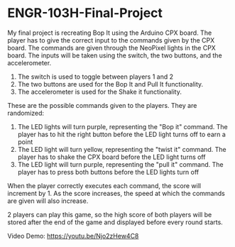 # ENGR-103H-Final-Project
My final project is recreating Bop It using the Arduino CPX board. The player has to give the correct input to the commands given by the CPX board. The commands are given through the NeoPixel lights in the CPX board. The inputs will be taken using the switch, the two buttons, and the accelerometer.

1) The switch is used to toggle between players 1 and 2
2) The two buttons are used for the Bop It and Pull It functionality.
3) The accelerometer is used for the Shake it functionality.

These are the possible commands given to the players. They are randomized:
1) The LED lights will turn purple, representing the "Bop it" command. The player has to hit the right button before the LED light turns off to earn a point
2) The LED light will turn yellow, representing the "twist it" command. The player has to shake the CPX board before the LED light turns off
3) The LED light will turn purple, representing the "pull it" command. The player has to press both buttons before the LED lights turn off

When the player correctly executes each command, the score will increment by 1. As the score increases, the speed at which the commands are given will also increase.

2 players can play this game, so the high score of both players will be stored after the end of the game and displayed before every round starts.

Video Demo: https://youtu.be/Njo2zHew4C8
